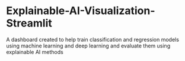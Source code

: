 # Explainable-AI-Visualization-Streamlit
 A dashboard created to help train classification and regression models using machine learning and deep learning and evaluate them using explainable AI methods
